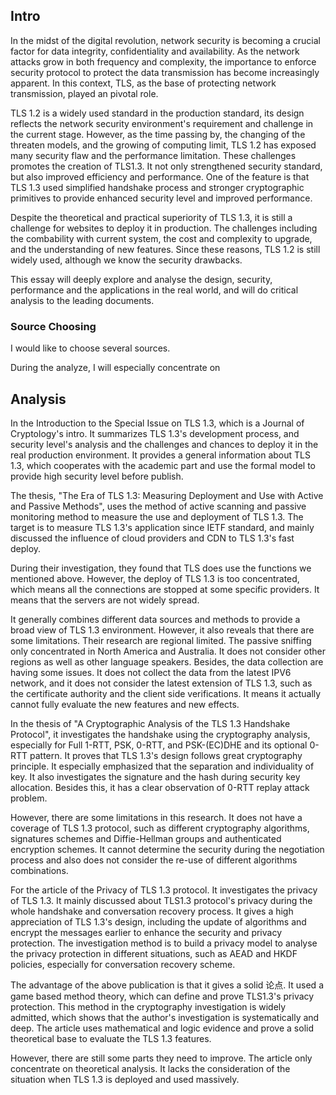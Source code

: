 ## Intro
In the midst of the digital revolution, network security is becoming a crucial factor for data integrity, confidentiality and availability. As the network attacks grow in both frequency and complexity, the importance to enforce security protocol to protect the data transmission has become increasingly apparent. In this context, TLS, as the base of protecting network transmission, played an pivotal role. 

TLS 1.2 is a widely used standard in the production standard, its design reflects the network security environment's requirement and challenge in the current stage. However, as the time passing by, the changing of the threaten models, and the growing of computing limit, TLS 1.2 has exposed many security flaw and the performance limitation. These challenges promotes the creation of TLS1.3. It not only strengthened security standard, but also improved efficiency and performance. One of the feature is that TLS 1.3 used simplified handshake process and stronger cryptographic primitives to provide enhanced security level and improved performance. 

Despite the theoretical and practical superiority of TLS 1.3, it is still a challenge for websites to deploy it in production. The challenges including the combability with current system, the cost and complexity to upgrade, and the understanding of new features. Since these reasons, TLS 1.2 is still widely used, although we know the security drawbacks.  

This essay will deeply explore and analyse the design, security, performance and the applications in the real world, and will do critical analysis to the leading documents. 

### Source Choosing

I would like to choose several sources. 

During the analyze, I will especially concentrate on 


## Analysis

In the Introduction to the Special Issue on TLS 1.3, which is a Journal of Cryptology's intro. It summarizes TLS 1.3's development process, and security level's analysis and the challenges and chances to deploy it in the real production environment. It provides a general information about TLS 1.3, which cooperates with the academic part and use the formal model to provide high security level before publish. 

The thesis, "The Era of TLS 1.3: Measuring Deployment and Use with Active and Passive Methods", uses the method of active scanning and passive monitoring method to measure the use and deployment of TLS 1.3. The target is to measure TLS 1.3's application since IETF standard, and mainly discussed the influence of cloud providers and CDN  to TLS 1.3's fast deploy. 

During their investigation, they found that TLS does use the functions we mentioned above. However, the deploy of TLS 1.3 is too concentrated, which means all the connections are stopped at some specific providers. It means that the servers are not widely spread. 

It generally combines different data sources and methods to provide a broad view of TLS 1.3 environment. However, it also reveals that there are some limitations. Their research are regional limited. The passive sniffing only concentrated in North America and Australia. It does not consider other regions as well as other language speakers. Besides, the data collection are having some issues. It does not collect the data from the latest IPV6 network, and it does not consider the latest extension of TLS 1.3, such as the certificate authority and the client side verifications. It means it actually cannot fully evaluate the new features and new effects. 

In the thesis of "A Cryptographic Analysis of the TLS 1.3 Handshake Protocol", it investigates the handshake using the cryptography analysis, especially for Full 1-RTT, PSK, 0-RTT, and PSK-(EC)DHE and its optional 0-RTT pattern. It proves that TLS 1.3's design follows great cryptography principle. It especially emphasized that the separation and individuality of key. It also investigates the signature and the hash during security key allocation. Besides this, it has a clear observation of 0-RTT replay attack problem. 

However, there are some limitations in this research. It does not have a coverage of TLS 1.3 protocol, such as different cryptography algorithms, signatures schemes and Diffie-Hellman groups and authenticated encryption schemes. It cannot determine the security during the negotiation process and also does not consider the re-use of different algorithms combinations. 

For the article of the Privacy of TLS 1.3 protocol. It investigates the privacy of TLS 1.3. It mainly discussed about TLS1.3 protocol's privacy during the whole handshake and conversation recovery process. It gives a high appreciation of TLS 1.3's design, including the update of algorithms and encrypt the messages earlier to enhance the security and privacy protection. The investigation method is to build a privacy model to analyse the privacy protection in different situations, such as AEAD and HKDF policies, especially for conversation recovery scheme. 

The advantage of the above publication is that it gives a solid 论点. It used a game based method theory, which can define and prove TLS1.3's privacy protection. This method in the cryptography investigation is widely admitted, which shows that the author's investigation is systematically and deep. The article uses mathematical and logic evidence and prove a solid theoretical base to  evaluate the TLS 1.3 features. 

However, there are still some parts they need to improve. The article only concentrate on theoretical analysis. It lacks the consideration of the situation when TLS 1.3 is deployed and used massively. 